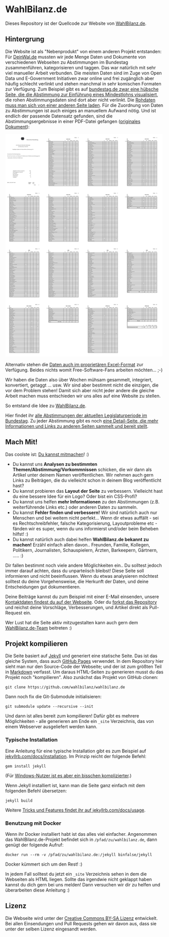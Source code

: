 # WahlBilanz.de

Dieses Repository ist der Quellcode zur Website von [WahlBilanz.de](https://wahlbilanz.de/).


## Hintergrung

Die Website ist als "Nebenprodukt" von einem anderen Projekt entstanden:
Für [DeinWal.de](https://deinwal.de) mussten wir jede Menge Daten und Dokumente von verschiedenen Webseiten zu Abstimmungen im Bundestag zusammenführen, kategorisieren und taggen.
Das war natürlich mit sehr viel manueller Arbeit verbunden.
Die meisten Daten sind im Zuge von Open Data und E-Government Initiativen zwar online und frei zugänglich aber häufig schlecht verlinkt und stehen manchmal in sehr komischen Formaten zur Verfügung.
Zum Beispiel gibt es auf [bundestag.de zwar eine hübsche Seite, die die Abstimmung zur Einführung eines Mindestlohns visualisiert](https://www.bundestag.de/parlament/plenum/abstimmung/abstimmung?id=290), die rohen Abstimmungsdaten sind dort aber nicht verlinkt.
Die [Rohdaten muss man sich von einer anderen Seite laden](https://www.bundestag.de/parlament/plenum/abstimmung/liste).
Für die Zuordnung von Daten zu Abstimmungen ist auch einiges an manuellem Aufwand nötig.
Und ist endlich der passende Datensatz gefunden, sind die Abstimmungsergebnisse in einer PDF-Datei gefangen ([originales Dokument](https://www.bundestag.de/blob/286286/8830dd61852c3588376a1f5ba6531dce/20140703_2-data.pdf)):

![Abstimmungsdaten als PDF...](/img/2017-06-undlos/montage-preview.png)


Alternativ stehen die [Daten auch im proprietären Excel-Format](https://www.bundestag.de/blob/286290/de77f65674a3bd51f02fd1b9a7dbc915/20140703_2_xls-data.xls) zur Verfügung.
Beides nichts womit Free-Software-Fans arbeiten möchten... ;-)

Wir haben die Daten also über Wochen mühsam gesammelt, integriert, konvertiert, getaggt ... usw.
Wir sind aber bestimmt nicht die einzigen, die vor dem Problem stehen!
Damit sich aber nicht jeder andere die gleiche Arbeit machen muss entschieden wir uns alles auf eine Website zu stellen.

So entstand die Idee zu [WahlBilanz.de](https://wahlbilanz.de/).

Hier findet ihr [alle Abstimmungen der aktuellen Legislaturperiode im Bundestag](https://wahlbilanz.de/abstimmungen/).
Zu jeder Abstimmung gibt es noch [eine Detail-Seite, die mehr Informationen und Links zu anderen Seiten sammelt und bereit stellt](https://wahlbilanz.de/abstimmungen/018-046-02/).


## Mach Mit!

Das coolste ist: [Du kannst mitmachen](https://wahlbilanz.de/contribute/)! :)

* Du kannst uns **Analysen zu bestimmten Themen/Abstimmung/Vorkommnissen** schicken, die wir dann als Artikel unter deinem Namen veröffentlichen. Wir nehmen auch gern Links zu Beiträgen, die du vielleicht schon in deinem Blog veröffentlicht hast?
* Du kannst probieren das **Layout der Seite** zu verbessern. Vielleicht hast du eine bessere Idee für ein Logo? Oder bist ein CSS-Profi?
* Du kannst uns helfen **mehr Informationen** zu den Abstimmungen (z.B. weiterführende Links etc.) oder anderen Daten zu sammeln.
* Du kannst **Fehler finden und verbessern!** Wir sind natürlich auch nur Menschen und bei weitem nicht perfekt... Wenn dir etwas auffällt - sei es Rechtschreibfehler, falsche Kategorisierung, Layoutprobleme etc - fänden wir es super, wenn du uns informierst und/oder beim Beheben hilfst! :)
* Du kannst natürlich auch dabei helfen **WahlBilanz.de bekannt zu machen!** Erzähl einfach allen davon.. Freunden, Familie, Kollegen, Politikern, Journalisten, Schauspielern, Ärzten, Barkeepern, Gärtnern, ..... :)

Dir fallen bestimmt noch viele andere Möglichkeiten ein..
Du solltest jedoch immer darauf achten, dass du unparteiisch bleibst!
Diese Seite soll informieren und nicht beeinflussen.
Wenn du etwas analysieren möchtest solltest du deine Vorgehensweise, die Herkunft der Daten, und deine Entscheidungen gut dokumentieren.

Deine Beiträge kannst du zum Beispiel mit einer E-Mail einsenden, unsere [Kontaktdaten findest du auf der Webseite](https://wahlbilanz.de/about/).
Oder du [forkst das Repository](https://github.com/wahlbilanz/wahlbilanz.de) und reichst deine Vorschläge, Verbesserungen, und Artikel direkt als Pull-Request ein.

Wer Lust hat die Seite aktiv mitzugestalten kann auch gern dem [WahlBilanz.de-Team](https://github.com/orgs/wahlbilanz/teams/wahlbilanz-team) beitreten :)


## Projekt kompilieren

Die Seite basiert auf [Jekyll](http://jekyllrb.com/) und generiert eine statische Seite.
Das ist das gleiche System, dass auch [GitHub Pages](http://jekyllrb.com/docs/github-pages/) verwendet.
In dem Repository hier sieht man nur den Source-Code der Webseite; und der ist zum größten Teil in [Markdown](https://en.wikipedia.org/wiki/Markdown) verfasst.
Um daraus HTML-Seiten zu generieren musst du das Projekt noch "kompilieren".
Also zunächst das Projekt von GitHub clonen:

    git clone https://github.com/wahlbilanz/wahlbilanz.de

Dann noch fix die Git-Submodule initialisieren:

    git submodule update --recursive --init

Und dann ist alles bereit zum kompilieren!
Dafür gibt es mehrere Möglichkeiten - alle generieren am Ende ein `_site` Verzeichnis, das von einem Webserver ausgeliefert werden kann.

### Typische Installation

Eine Anleitung für eine typische Installation gibt es zum Beispiel auf [jekyllrb.com/docs/installation](https://jekyllrb.com/docs/installation/).
Im Prinzip reicht der folgende Befehl:

    gem install jekyll

(Für [Windows-Nutzer ist es aber ein bisschen komplizierter](https://jekyllrb.com/docs/windows/).)

Wenn Jekyll installiert ist, kann man die Seite ganz einfach mit dem folgenden Befehl übersetzen:

    jekyll build

Weitere [Tricks und Features findet ihr auf jekyllrb.com/docs/usage](https://jekyllrb.com/docs/usage/).

### Benutzung mit Docker

Wenn ihr Docker installiert habt ist das alles viel einfacher.
Angenommen das WahlBilanz.de-Projekt befindet sich in `/pfad/zu/wahlbilanz.de`, dann genügt der folgende Aufruf:

    docker run --rm -v /pfad/zu/wahlbilanz.de:/jekyll binfalse/jekyll

Docker kümmert sich um den Rest! :)

In jedem Fall solltest du jetzt ein `_site` Verzeichnis sehen in dem die Webseiten als HTML liegen.
Sollte das irgendwie nicht geklappt haben kannst du dich gern bei uns melden!
Dann versuchen wir dir zu helfen und überarbeiten diese Anleitung :)


## Lizenz

Die Webseite wird unter der [Creative Commons BY-SA Lizenz](http://creativecommons.org/licenses/by-sa/4.0/) entwickelt.
Bei allen Einsendungen und Pull Requests gehen wir davon aus, dass sie unter der selben Lizenz eingesandt werden.
